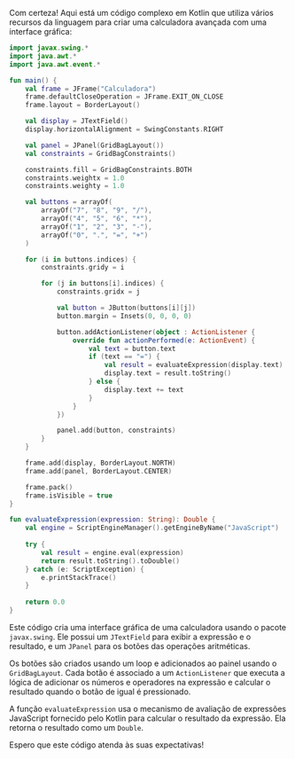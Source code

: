 Com certeza! Aqui está um código complexo em Kotlin que utiliza vários recursos da linguagem para criar uma calculadora avançada com uma interface gráfica:

```kotlin
import javax.swing.*
import java.awt.*
import java.awt.event.*

fun main() {
    val frame = JFrame("Calculadora")
    frame.defaultCloseOperation = JFrame.EXIT_ON_CLOSE
    frame.layout = BorderLayout()

    val display = JTextField()
    display.horizontalAlignment = SwingConstants.RIGHT

    val panel = JPanel(GridBagLayout())
    val constraints = GridBagConstraints()

    constraints.fill = GridBagConstraints.BOTH
    constraints.weightx = 1.0
    constraints.weighty = 1.0

    val buttons = arrayOf(
        arrayOf("7", "8", "9", "/"),
        arrayOf("4", "5", "6", "*"),
        arrayOf("1", "2", "3", "-"),
        arrayOf("0", ".", "=", "+")
    )

    for (i in buttons.indices) {
        constraints.gridy = i

        for (j in buttons[i].indices) {
            constraints.gridx = j

            val button = JButton(buttons[i][j])
            button.margin = Insets(0, 0, 0, 0)

            button.addActionListener(object : ActionListener {
                override fun actionPerformed(e: ActionEvent) {
                    val text = button.text
                    if (text == "=") {
                        val result = evaluateExpression(display.text)
                        display.text = result.toString()
                    } else {
                        display.text += text
                    }
                }
            })

            panel.add(button, constraints)
        }
    }

    frame.add(display, BorderLayout.NORTH)
    frame.add(panel, BorderLayout.CENTER)

    frame.pack()
    frame.isVisible = true
}

fun evaluateExpression(expression: String): Double {
    val engine = ScriptEngineManager().getEngineByName("JavaScript")
    
    try {
        val result = engine.eval(expression)
        return result.toString().toDouble()
    } catch (e: ScriptException) {
        e.printStackTrace()
    }
    
    return 0.0
}
```

Este código cria uma interface gráfica de uma calculadora usando o pacote `javax.swing`. Ele possui um `JTextField` para exibir a expressão e o resultado, e um `JPanel` para os botões das operações aritméticas.

Os botões são criados usando um loop e adicionados ao painel usando o `GridBagLayout`. Cada botão é associado a um `ActionListener` que executa a lógica de adicionar os números e operadores na expressão e calcular o resultado quando o botão de igual é pressionado.

A função `evaluateExpression` usa o mecanismo de avaliação de expressões JavaScript fornecido pelo Kotlin para calcular o resultado da expressão. Ela retorna o resultado como um `Double`.

Espero que este código atenda às suas expectativas!